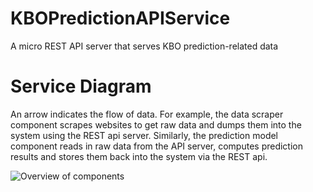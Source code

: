 # KBOPredictionAPIService
A micro REST API server that serves KBO prediction-related data

# Service Diagram

An arrow indicates the flow of data. For example, the data scraper component scrapes websites to get raw data and dumps them into the system using the REST api server. Similarly, the prediction model component reads in raw data from the API server, computes prediction results and stores them back into the system via the REST api.  

![Overview of components](../master/doc/diagram.jpg)


